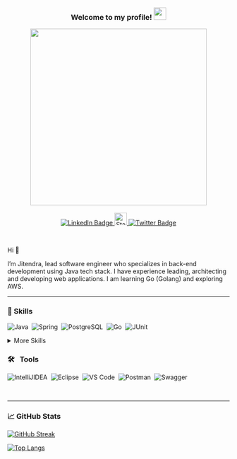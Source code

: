 <h3 align="center">
  Welcome to my profile!
  <img src="https://media.giphy.com/media/hvRJCLFzcasrR4ia7z/giphy.gif" width="28">
</h3>
<div id="header" align="center">
  <img src="https://media.giphy.com/media/PmAjqmm4beKervYzFr/giphy.gif" width="400"/>
  <br>
  <br>
  <div id="badges">
    <a href="www.linkedin.com/in/jitendragedam">
      <img src="https://img.shields.io/badge/LinkedIn-0A66C2?style=for-the-badge&logo=linkedin&logoColor=white" alt="LinkedIn Badge"/>
    </a>
    <a href="https://stackoverflow.com/users/4794985/jitendra" 
       target="_blank">
      <img alt="StackOverflow user information" src="https://stackoverflow-badge.herokuapp.com/api/StackOverflowBadge/4794985" height="28">
    </a>
    <a href="https://twitter.com/jitendragedam">
      <img src="https://img.shields.io/badge/Twitter-%231DA1F2.svg?style=for-the-badge&logo=Twitter&logoColor=white" alt="Twitter Badge"/>
    </a>
    <br>
    <br>
    <p align="center"><img src="https://komarev.com/ghpvc/?username=jitendragedam&style=flat-square&color=blue" alt=""></p>
  </div>
</div>


Hi 👋 

I’m Jitendra, lead software engineer who specializes in back-end development using Java tech stack. I have experience leading, architecting and 
developing web applications.
I am learning Go (Golang) and exploring AWS.

---

### 💼 Skills

<p>
<img src="https://img.shields.io/badge/java-%23ED8B00.svg?style=for-the-badge&logo=java&logoColor=white" title="Java" alt="Java"/>&nbsp; 
<img src="https://img.shields.io/badge/spring-%236DB33F.svg?style=for-the-badge&logo=spring&logoColor=white" title="Spring" alt="Spring"/>&nbsp;
<img src="https://img.shields.io/badge/postgres-%23316192.svg?style=for-the-badge&logo=postgresql&logoColor=white" title="PostgreSQL" alt="PostgreSQL"/>&nbsp;
<img src="https://img.shields.io/badge/go-%2300ADD8.svg?style=for-the-badge&logo=go&logoColor=white" title="Go" alt="Go"/>&nbsp;
<img src="https://img.shields.io/badge/junit-0078d7.svg?style=for-the-badge&logo=junit5&logoColor=yellow" title="JUnit" alt="JUnit"/>&nbsp;
</p>
<details>
<summary>More Skills</summary>
<br>
<img src="https://img.shields.io/badge/Hibernate-59666C?style=for-the-badge&logo=Hibernate&logoColor=white" title="Hibernate" alt="Hibernate"/>&nbsp;
<img src="https://img.shields.io/badge/angular-%23DD0031.svg?style=for-the-badge&logo=angular&logoColor=white" title="Angular" alt="Angular"/>&nbsp;
<img src="https://img.shields.io/badge/Apache%20Maven-C71A36?style=for-the-badge&logo=Apache%20Maven&logoColor=white" title="Maven" alt="Maven"/>&nbsp;
<img src="https://img.shields.io/badge/apache%20tomcat-%23F8DC75.svg?style=for-the-badge&logo=apache-tomcat&logoColor=black" title="Tomcat" alt="Tomcat"/>&nbsp;
<img src="https://img.shields.io/badge/AWS-%23FF9900.svg?style=for-the-badge&logo=amazon-aws&logoColor=white" title="AWS" alt="AWS"/>&nbsp;
<img src="https://img.shields.io/badge/git-%23F05033.svg?style=for-the-badge&logo=git&logoColor=white" title="Git" alt="Git"/>&nbsp;
<img src="https://img.shields.io/badge/Rabbitmq-FF6600?style=for-the-badge&logo=rabbitmq&logoColor=white" title="RabbitMQ" alt="RabbitMQ"/>&nbsp;
<img src="https://img.shields.io/badge/docker-%230db7ed.svg?style=for-the-badge&logo=docker&logoColor=white" title="Docker" alt="Docker"/>&nbsp;
<img src="https://img.shields.io/badge/mercurial-999999.svg?style=for-the-badge&logo=mercurial&logoColor=white" title="Mercurial" alt="Mercurial"/>&nbsp;
<img src="https://img.shields.io/badge/SonarQube-4E9BCD?style=for-the-badge&logo=SonarQube&logoColor=white" title="SonarQube" alt="SonarQube"/>&nbsp;
<br>
</details>

###  🛠 &nbsp; Tools
<p>
<img src="https://img.shields.io/badge/IntelliJIDEA-000000.svg?style=for-the-badge&logo=intellij-idea&logoColor=white" title="IntelliJIDEA" alt="IntelliJIDEA"/>&nbsp;  
<img src="https://img.shields.io/badge/Eclipse-FE7A16.svg?style=for-the-badge&logo=Eclipse&logoColor=white" title="Eclipse" alt="Eclipse"/>&nbsp;  
<img src="https://img.shields.io/badge/Visual%20Studio%20Code-0078d7.svg?style=for-the-badge&logo=visual-studio-code&logoColor=white" title="VS Code" alt="VS Code"/>&nbsp;
<img src="https://img.shields.io/badge/Postman-FF6C37?style=for-the-badge&logo=postman&logoColor=white" title="Postman" alt="Postman"/>&nbsp;
<img src="https://img.shields.io/badge/-Swagger-%23Clojure?style=for-the-badge&logo=swagger&logoColor=white" title="Swagger" alt="Swagger"/>&nbsp;
</p>
<br>

---

### &#x1f4c8; GitHub Stats
[![GitHub Streak](http://github-readme-streak-stats.herokuapp.com?user=jitendragedam&theme=dark&background=000000)](https://git.io/streak-stats)

[![Top Langs](https://github-readme-stats.vercel.app/api/top-langs/?username=jitendragedam&layout=compact&theme=vision-friendly-dark)](https://github.com/jitendragedam/github-readme-stats)

<!---
jitendragedam/jitendragedam is a ✨ special ✨ repository because its `README.md` (this file) appears on your GitHub profile.
You can click the Preview link to take a look at your changes.
--->
